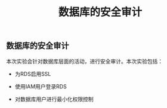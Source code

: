 ﻿---
title: "数据库的安全审计"
chapter: false
weight: 60
tags:
  - advanced
---

## 数据库的安全审计
本次实验会针对数据库层面的活动，进行安全审计。本次实验包括：

* 为RDS启用SSL

* 使用IAM用户登录RDS

* 对数据库用户进行最小化权限控制



